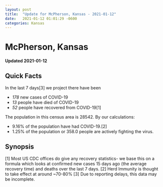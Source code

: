 ```yaml
---
layout: post
title:  "Update for McPherson, Kansas - 2021-01-12"
date:   2021-01-12 01:01:29 -0600
categories: Kansas
---
```


# McPherson, Kansas
#### Updated 2021-01-12

## Quick Facts

In the last 7 days[3] we project there have been
- *178* new cases of COVID-19
- *13* people have died of COVID-19
- *52* people have recovered from COVID-19[1]

The population in this census area is 28542. By our calculations:
- 9.16% of the population have had COVID-19.[2]
- 1.25% of the population or 358.0 people are actively fighting the virus.

## Synopsis




[1] Most US CDC offices do give any recovery statistics- we base this on a formula which looks at confirmed new cases
15 days ago (the average recovery time) and deaths over the last 7 days.
[2] Herd Immunity is thought to take effect at around ~70-80%
[3] Due to reporting delays, this data may be incomplete. 
    